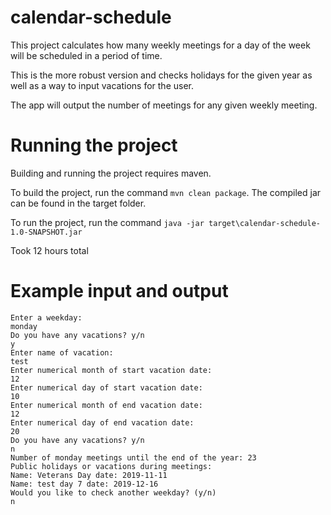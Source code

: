 # calendar-schedule
This project calculates how many weekly meetings for a day of the week will be scheduled in a period of time.

This is the more robust version and checks holidays for the given year as well as a way to input vacations for the user.

The app will output the number of meetings for any given weekly meeting.

# Running the project

Building and running the project requires maven.

To build the project, run the command `mvn clean package`. The compiled jar can be found in the target folder.

To run the project, run the command `java -jar target\calendar-schedule-1.0-SNAPSHOT.jar`

Took 12 hours total

# Example input and output

```
Enter a weekday:
monday
Do you have any vacations? y/n
y
Enter name of vacation:
test
Enter numerical month of start vacation date:
12
Enter numerical day of start vacation date:
10
Enter numerical month of end vacation date:
12
Enter numerical day of end vacation date:
20
Do you have any vacations? y/n
n
Number of monday meetings until the end of the year: 23
Public holidays or vacations during meetings:
Name: Veterans Day date: 2019-11-11
Name: test day 7 date: 2019-12-16
Would you like to check another weekday? (y/n)
n
```
